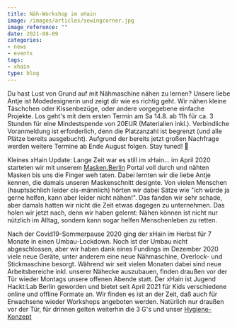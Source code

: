 ```yaml
---
title: Näh-Workshop im xHain
image: /images/articles/sewingcorner.jpg
image_reference: ""
date: 2021-08-09
categories:
- news
- events
tags:
- xhain
type: blog
---
```


Du hast Lust von Grund auf mit Nähmaschine nähen zu lernen? Unsere liebe Antje ist Modedesignerin und zeigt dir wie es richtig geht. Wir nähen kleine Täschchen oder Kissenbezüge, oder andere vorgegebene einfache Projekte. Los geht's mit dem ersten Termin am Sa 14.8. ab 11h für ca. 3 Stunden für eine Mindestspende von 20EUR (Materialien inkl.). Verbindliche Voranmeldung ist erforderlich, denn die Platzanzahl ist begrenzt (und alle Plätze bereits ausgebucht). Aufgrund der bereits jetzt großen Nachfrage werden weitere Termine ab Ende August folgen. Stay tuned! 🙂

Kleines xHain Update:
Lange Zeit war es still im xHain... im April 2020 starteten wir mit unserem [Masken.Berlin](https://www.masken.berlin) Portal voll durch und nähten Masken bis uns die Finger weh taten. Dabei lernten wir die liebe Antje kennen, die damals unseren Maskenschnitt designte. Von vielen Menschen (hauptsächlich leider cis-männlich) hörten wir dabei Sätze wie "ich würde ja gerne helfen, kann aber leider nicht nähen!". Das fanden wir sehr schade, aber damals hatten wir nicht die Zeit etwas dagegen zu unternehmen. Das holen wir jetzt nach, denn wir haben gelernt: Nähen können ist nicht nur nützlich im Alltag, sondern kann sogar helfen Menschenleben zu retten.

Nach der Covid19-Sommerpause 2020 ging der xHain im Herbst für 7 Monate in einen Umbau-Lockdown. Noch ist der Umbau nicht abgeschlossen, aber wir haben dank eines Fundings im Dezember 2020 viele neue Geräte, unter anderem eine neue Nähmaschine, Overlock- und Stickmaschine besorgt. Während wir seit vielen Monaten dabei sind neue Arbeitsbereiche inkl. unserer Nähecke auszubauen, finden draußen vor der Tür wieder Montags unsere offenen Abende statt. Der xHain ist Jugend Hackt:Lab Berlin geworden und bietet seit April 2021 für Kids verschiedene online und offline Formate an. Wir finden es ist an der Zeit, daß auch für Erwachsene wieder Workshops angeboten werden. Natürlich nur draußen vor der Tür, für drinnen gelten weiterhin die 3 G's und unser [Hygiene-Konzept](https://wiki.x-hain.de/de/xHain/hygiene-konzept)
